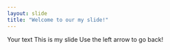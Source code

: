 ```yaml
---
layout: slide
title: "Welcome to our my slide!"
---
```

Your text
This is my slide
Use the left arrow to go back!
